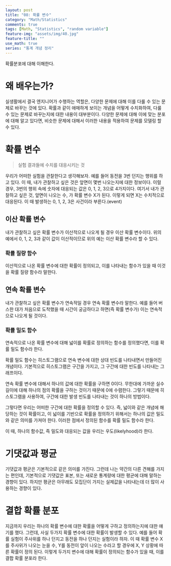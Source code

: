 ```yaml
---
layout: post
title: "08: 확률 변수"
category: "Math/Statistics"
comments: true
tags: [Math, "Statistics", "random variable"]
feature-img: "assets/img/40.jpg"
feature-title: ""
use_math: true
series: "통계 개념 정리"
---
```


확률분포에 대해 이해한다.   


# 왜 배우는가?
실생활에서 결국 엔지니어가 수행하는 역할은, 다양한 문제에 대해 이를 다룰 수 있는 문제로 바꾸는 것에 있다. 확률과 같이 애매하게 보이는 개념을 어떻게 수치화하여, 다룰 수 있는 문제로 바꾸는지에 대한 내용이 대부분이다. 다양한 문제에 대해 이에 맞는 분포에 대해 알고 있다면, 비슷한 문제에 대해서 이러한 내용을 적용하여 문제를 모델링 할 수 있다.


# 확률 변수
> 실험 결과들에 수치를 대응시키는 것

우리가 어떠한 실험을 관찰한다고 생각해보자. 예를 들어 동전을 3번 던지는 행위를 하고 있다. 이 때, 내가 관찰하고 싶은 것은 앞면이 몇번 나오는지에 대한 정보이다. 이럴 경우, 3번의 행위 속에 숫자에 대응되는 값은 0, 1, 2, 3으로 4가지이다. 여기서 내가 관찰하고 싶은 것, 앞면이 나오는 수, 가 확률 변수 X가 된다. 이렇게 되면 X는 수치적으로 대응된다. 이 때 발생하는 0, 1, 2, 3은 사건이라 부른다.(event)



## 이산 확률 변수

내가 관찰하고 싶은 확률 변수가 이산적으로 나오게 될 경우 이산 확률 변수이다. 위의 예에서 0, 1, 2, 3과 같이 값이 이산적이므로 위의 예는 이산 확률 변수라 할 수 있다.


### 확률 질량 함수
이산적으로 나온 확률 변수에 대한 확률이 정의되고, 이를 나타내는 함수가 있을 때 이것을 확률 질량 함수라 말한다.


## 연속 확률 변수
내가 관찰하고 싶은 확률 변수가 연속적일 경우 연속 확률 변수라 말한다. 예를 들어 버스한 대가 처음으로 도착했을 때 시간이 궁금하다고 하면(즉 확률 변수가) 이는 연속적으로 나오게 될 것이다.


### 확률 밀도 함수
연속적으로 나온 확률 변수에 대해 넓이를 확률로 정의하는 함수를 정의했다면, 이를 확률 밀도 함수라 한다. 

확률 밀도 함수는 히스토그램으로 연속 변수에 대한 상대 빈도를 나타내면서 만들어진 개념이다. 기본적으로 히스토그램은 구간을 가지고, 그 구간에 대한 빈도를 나타내는 그래프이다.

연속 확률 변수에 대해서 하나의 값에 대한 확률을 구하면 0이다. 무한대에 가까운 실수 길이에 대해 하나의 점의 확률을 구하는 것이기 때문에 0에 수렴한다. 그렇기 때문에 히스토그램을 사용하여, 구간에 대한 발생 빈도를 나타내는 것이 하나의 방법이다.

그렇다면 우리는 어떠한 구간에 대한 확률을 정의할 수 있다. 즉, 넓이와 같은 개념에 해당하는 것이 확률이고, 이 넓이를 기반으로 확률을 정의하기 위해서는 하나의 값은 밀도와 같은 의미를 가져야 한다. 이러한 점에서 정의된 함수를 확률 밀도 함수라 한다.

이 때, 하나의 함수값, 즉 밀도와 대응되는 값을 우리는 우도(likelyhood)라 한다.






# 기댓값과 평균
기댓값과 평균은 기본적으로 같은 의미를 가진다. 그런데 나는 약간의 다른 견해를 가지는 편인데, 기본적으로 기댓값은 표본, 또는 새로운 통계량에 대한 평균에 대해 말하는 경향이 있다. 하지만 평균은 아무래도 모집단이 가지는 실제값을 나타내는데 더 많이 사용하는 경향이 있다.




# 결합 확률 분포
지금까지 우리는 하나의 확률 변수에 대한 확률을 어떻게 구하고 정의하는지에 대한 얘기를 했다. 그런데, 사실 두가지 확률 변수에 대한 확률이 발생할 수 있다. 예를 들어 확률 실험이 주사위를 하나 던지고 동전을 하나 던지는 실험이라 하자. 이 때 확률 변수 X를 주사위가 나오는 눈을 수, Y를 동전이 앞이 나오는 수라고 할 경우에 X, Y 상황에 따른 확률이 정의 된다. 이렇게 두가지 변수에 대해 확률이 정의되는 함수가 있을 때, 이를 결합 확률 분포라 한다.
